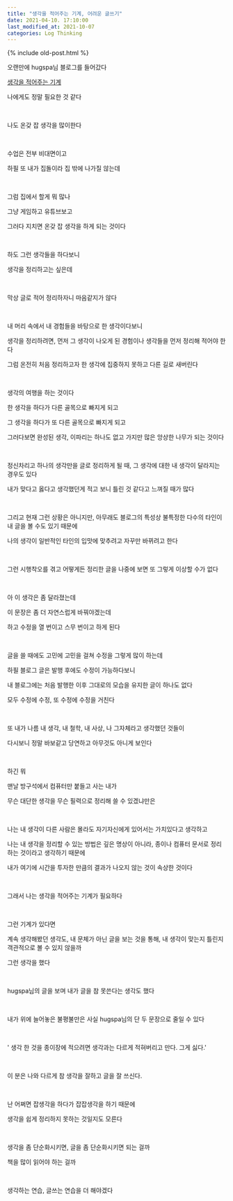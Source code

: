 ```yaml
---
title: "생각을 적어주는 기계, 어려운 글쓰기"
date: 2021-04-10. 17:10:00
last_modified_at: 2021-10-07
categories: Log Thinking
---
```

{% include old-post.html %}

오랜만에 hugspa님 블로그를 들어갔다



[생각을 적어주는 기계](http://blog.naver.com/hugspa/20012756204)

나에게도 정말 필요한 것 같다

​

나도 온갖 잡 생각을 많이한다

​

수업은 전부 비대면이고

하필 또 내가 집돌이라 집 밖에 나가질 않는데

​

그럼 집에서 할게 뭐 많나

그냥 게임하고 유튜브보고

그러다 지치면 온갖 잡 생각을 하게 되는 것이다

​

하도 그런 생각들을 하다보니

생각을 정리하고는 싶은데

​

막상 글로 적어 정리하자니 마음같지가 않다

​

내 머리 속에서 내 경험들을 바탕으로 한 생각이다보니

생각을 정리하려면, 먼저 그 생각이 나오게 된 경험이나 생각들을 먼저 정리해 적어야 한다

그럼 온전히 처음 정리하고자 한 생각에 집중하지 못하고 다른 길로 새버린다

​

생각의 여행을 하는 것이다

한 생각을 하다가 다른 골목으로 빠지게 되고

그 생각을 하다가 또 다른 골목으로 빠지게 되고

그러다보면 완성된 생각, 이파리는 하나도 없고 가지만 많은 앙상한 나무가 되는 것이다

​

정신차리고 하나의 생각만을 글로 정리하게 될 때, 그 생각에 대한 내 생각이 달라지는 경우도 있다

내가 맞다고 옳다고 생각했던게 적고 보니 틀린 것 같다고 느껴질 때가 많다

​

그리고 현재 그런 상황은 아니지만, 아무래도 블로그의 특성상 불특정한 다수의 타인이 내 글을 볼 수도 있기 때문에

나의 생각이 일반적인 타인의 입맛에 맞추려고 자꾸만 바뀌려고 한다

​

그런 시행착오를 겪고 어떻게든 정리한 글을 나중에 보면 또 그렇게 이상할 수가 없다

​

아 이 생각은 좀 달라졌는데

이 문장은 좀 더 자연스럽게 바꿔야겠는데

하고 수정을 열 번이고 스무 번이고 하게 된다

​

글을 쓸 때에도 고민에 고민을 걸쳐 수정을 그렇게 많이 하는데

하필 블로그 글은 발행 후에도 수정이 가능하다보니

내 블로그에는 처음 발행한 이후 그대로의 모습을 유지한 글이 하나도 없다

모두 수정에 수정, 또 수정에 수정을 거친다

​

또 내가 나름 내 생각, 내 철학, 내 사상, 나 그자체라고 생각했던 것들이

다시보니 정말 바보같고 당연하고 아무것도 아니게 보인다

​

하긴 뭐

맨날 방구석에서 컴퓨터만 붙들고 사는 내가

무슨 대단한 생각을 무슨 필력으로 정리해 쓸 수 있겠냐만은

​

나는 내 생각이 다른 사람은 몰라도 자기자신에게 있어서는 가치있다고 생각하고

나는 내 생각을 정리할 수 있는 방법은 깊은 명상이 아니라, 종이나 컴퓨터 문서로 정리하는 것이라고 생각하기 때문에

내가 여기에 시간을 투자한 만큼의 결과가 나오지 않는 것이 속상한 것이다

​

그래서 나는 생각을 적어주는 기계가 필요하다

​

그런 기계가 있다면

계속 생각해봤던 생각도, 내 문체가 아닌 글을 보는 것을 통해, 내 생각이 맞는지 틀린지 객관적으로 볼 수 있지 않을까

그런 생각을 했다

​

hugspa님의 글을 보며 내가 글을 참 못쓴다는 생각도 했다

​

내가 위에 늘어놓은 불평불만은 사실 hugspa님의 단 두 문장으로 줄일 수 있다

​

' 생각 한 것을 종이장에 적으려면 생각과는 다르게 적혀버리고 만다. 그게 싫다.'

​

이 분은 나와 다르게 참 생각을 잘하고 글을 잘 쓰신다.

​

난 어쩌면 잡생각을 하다가 잡잡생각을 하기 때문에

생각을 쉽게 정리하지 못하는 것일지도 모른다

​

생각을 좀 단순화시키면, 글을 좀 단순화시키면 되는 걸까

책을 많이 읽어야 하는 걸까

​

생각하는 연습, 글쓰는 연습을 더 해야겠다